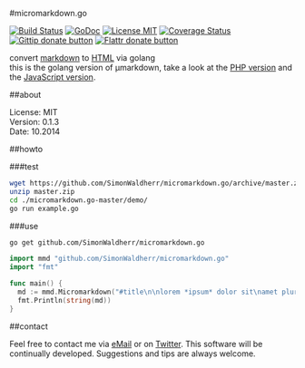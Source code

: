 #micromarkdown.go

[![Build Status](https://travis-ci.org/SimonWaldherr/micromarkdownGo.svg?branch=master)](https://travis-ci.org/SimonWaldherr/micromarkdownGo)
[![GoDoc](https://godoc.org/github.com/SimonWaldherr/micromarkdownGo?status.svg)](https://godoc.org/github.com/SimonWaldherr/micromarkdownGo)
[![License MIT](http://img.shields.io/badge/license-MIT-red.svg)](http://opensource.org/licenses/MIT)
[![Coverage Status](https://img.shields.io/coveralls/SimonWaldherr/micromarkdownGo.svg)](https://coveralls.io/r/SimonWaldherr/micromarkdownGo)
[![Gittip donate button](http://img.shields.io/gittip/bevry.png)](https://www.gittip.com/SimonWaldherr/ "Donate weekly to this project using Gittip")
[![Flattr donate button](https://raw.github.com/balupton/flattr-buttons/master/badge-89x18.gif)](https://flattr.com/submit/auto?user_id=SimonWaldherr&url=http%3A%2F%2Fgithub.com%2FSimonWaldherr%2FmicromarkdownGo "Donate monthly to this project using Flattr")


convert [markdown](http://en.wikipedia.org/wiki/Markdown) to [HTML](http://en.wikipedia.org/wiki/HTML) via golang  
this is the golang version of µmarkdown, take a look at the
[PHP version](https://github.com/SimonWaldherr/micromarkdown.php) and the
[JavaScript version](https://github.com/SimonWaldherr/micromarkdown.js).

##about

License:   MIT  
Version: 0.1.3  
Date:  10.2014  

##howto

###test

```sh
wget https://github.com/SimonWaldherr/micromarkdown.go/archive/master.zip --no-check-certificate
unzip master.zip
cd ./micromarkdown.go-master/demo/
go run example.go
```

###use

```sh
go get github.com/SimonWaldherr/micromarkdown.go
```

```go
import mmd "github.com/SimonWaldherr/micromarkdown.go"
import "fmt"

func main() {
  md := mmd.Micromarkdown("#title\n\nlorem *ipsum* dolor sit\namet pluribus **procrastinatio**\n")
  fmt.Println(string(md))
}
```

##contact

Feel free to contact me via [eMail](mailto:contact@simonwaldherr.de) or on [Twitter](http://twitter.com/simonwaldherr). This software will be continually developed. Suggestions and tips are always welcome.

